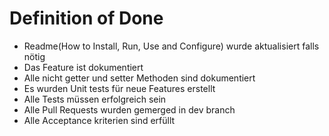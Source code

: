 # Definition of Done

- Readme(How to Install, Run, Use and Configure) wurde aktualisiert falls nötig
- Das Feature ist dokumentiert
- Alle nicht getter und setter Methoden sind dokumentiert
- Es wurden Unit tests für neue Features erstellt
- Alle Tests müssen erfolgreich sein
- Alle Pull Requests wurden gemerged in dev branch
- Alle Acceptance kriterien sind erfüllt
